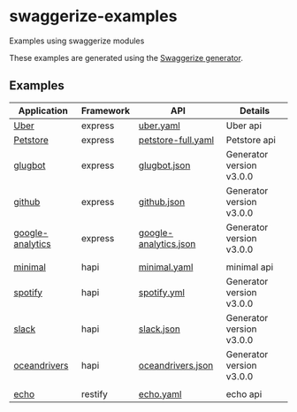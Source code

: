 # swaggerize-examples
Examples using swaggerize modules

These examples are generated using the [Swaggerize generator](https://github.com/krakenjs/generator-swaggerize).

## Examples


Application | Framework | API | Details
---|---|---|---
[Uber](/express/uber-express) | express | [uber.yaml](/api/uber.yaml) | Uber api
[Petstore](/express/petstore-full-express) | express | [petstore-full.yaml](/api/petstore-full.yaml) | Petstore api
[glugbot](/express/glugbot-express) | express | [glugbot.json](/api/glugbot.json) | Generator version v3.0.0
[github](express/github-express) | express | [github.json](/api/github.json) | Generator version v3.0.0
[google-analytics](express/google-analytics) | express | [google-analytics.json](/api/google-analytics.json) | Generator version v3.0.0
 | | |
[minimal](/hapi/minimal-hapi) | hapi | [minimal.yaml](/api/minimal.yaml) | minimal api
[spotify](/hapi/spotify) | hapi | [spotify.yml](/api/spotify.yml) | Generator version v3.0.0
[slack](/hapi/slack) | hapi | [slack.json](/api/slack.json) | Generator version v3.0.0
[oceandrivers](/hapi/oceandrivers) | hapi | [oceandrivers.json](/api/oceandrivers.json) | Generator version v3.0.0
 | | |
[echo](/restify/echo-restify) | restify | [echo.yaml](/api/echo.yaml) | echo api

